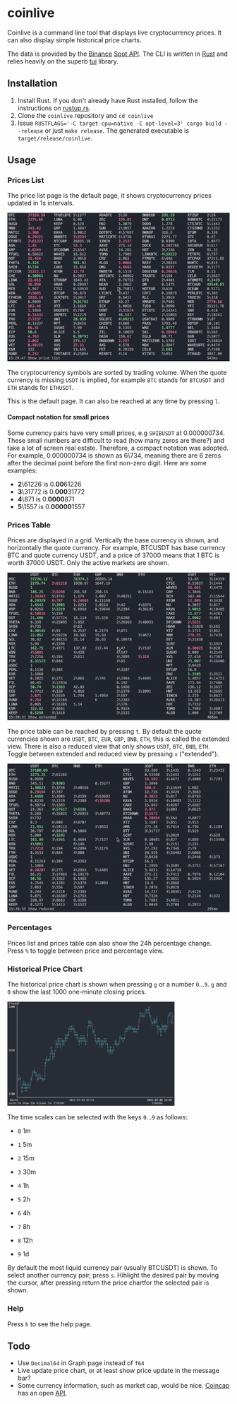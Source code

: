 # coinlive

Coinlive is a command line tool that displays live cryptocurrency prices. It can also display simple historical price charts.

The data is provided by the [Binance](binance.com) [Spot API](https://binance-docs.github.io/apidocs/spot/en/). The CLI is written in [Rust](https://www.rust-lang.org/) and relies heavily on the superb [tui](https://docs.rs/tui) library.

## Installation

1. Install Rust. If you don't already have Rust installed, follow the instructions on [rustup.rs](https://rustup.rs/).
2. Clone the `coinlive` repository and `cd coinlive`
3. Issue `RUSTFLAGS='-C target-cpu=native -C opt-level=3' cargo build --release` or just `make release`. The generated executable is `target/release/coinlive`.

## Usage

### Prices List

The price list page is the default page, it shows cryptocurrency prices updated in 1s intervals.

![list](assets/list.gif)

The cryptocurrency symbols are sorted by trading volume. When the quote currency is missing `USDT` is implied, for example `BTC` stands for `BTCUSDT` and `ETH` stands for `ETHUSDT`.

This is the default page. It can also be reached at any time by pressing `l`.

#### Compact notation for small prices

Some currency pairs have very small prices, e.g `SHIBUSDT` at 0.000000734. These small numbers are difficult to read (how many zeros are there?) and take a lot of screen real estate. Therefore, a compact notation was adopted. For example, 0.000000734 is shown as 6\734, meaning there are 6 zeros after the decimal point before the first non-zero digit. Here are some examples:

- **2**\61226 is 0.**00**61226
- **3**\31772 is 0.**000**31772
- **4**\871 is 0.**0000**871
- **5**\1557 is 0.**00000**1557

### Prices Table

Prices are displayed in a grid. Vertically the base currency is shown, and horizontally the quote currency. For example, BTCUSDT has base currency BTC and quote currency USDT, and a price of 37000 means that 1 BTC is worth 37000 USDT. Only the active markets are shown.

![table](assets/table-full.gif)



The price table can be reached by pressing `t`. By default the quote currencies shown are `USDT`, `BTC`, `EUR`, `GBP`, `BNB`, `ETH`, this is called the extended view. There is also a reduced view that only shows  `USDT`, `BTC`, `BNB`, `ETH`. Toggle between extended and reduced view by pressing `x` ("extended").

![table-reduced](assets/table-reduced.gif)

### Percentages

Prices list and prices table can also show the 24h percentage change. Press `%` to toggle between price and percentage view.

### Historical Price Chart

The historical price chart is shown when pressing `g` or a number `0`...`9`. `g` and `0` show the last 1000 one-minute closing prices.

<img src="assets/graph.png" alt="graph" style="zoom:37%;" />

The time scales can be selected with the keys `0`...`9` as follows:

- `0` 1m

- `1` 5m

- `2` 15m

- `3` 30m

- `4` 1h

- `5` 2h

- `6` 4h

- `7` 8h

- `8` 12h

- `9` 1d

By default the most liquid currency pair (usually BTCUSDT) is shown. To select another currency pair, press `s`. Hihlight the desired pair by moving the cursor, after pressing return the price chartfor the selected pair is shown.

### Help

Press `h` to see the help page.

## Todo
- Use `Decimal64` in Graph page instead of `f64`
- Live update price chart, or at least show price update in the message bar?
- Some currency information, such as market cap, would be nice. [Coincap](coincap.io) has an open [API](https://docs.coincap.io/).

